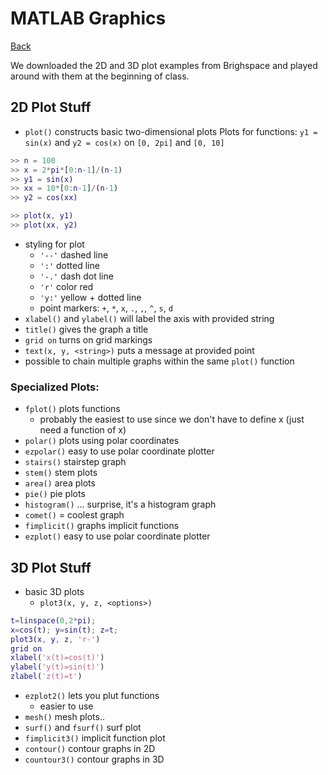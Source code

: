 # MATLAB Graphics
[Back](../README.md)

We downloaded the 2D and 3D plot examples from Brighspace and played around with them at the beginning of class.

## 2D Plot Stuff
- `plot()` constructs basic two-dimensional plots
Plots for functions: `y1 = sin(x)` and `y2 = cos(x)` on `[0, 2pi]` and `[0, 10]`
```matlab
>> n = 100
>> x = 2*pi*[0:n-1]/(n-1)
>> y1 = sin(x)
>> xx = 10*[0:n-1]/(n-1)
>> y2 = cos(xx)

>> plot(x, y1)
>> plot(xx, y2)
```
- styling for plot
	- `'--'` dashed line
	- `':'` dotted line
	- `'-.'` dash dot line
	- `'r'` color red
	- `'y:'` yellow + dotted line
	- point markers: `+`, `*`, `x`, `.`, `,`, `^`, `s`, `d`
- `xlabel()` and `ylabel()` will label the axis with provided string
- `title()` gives the graph a title
- `grid on` turns on grid markings
- `text(x, y, <string>)` puts a message at provided point
- possible to chain multiple graphs within the same `plot()` function

### Specialized Plots:
- `fplot()` plots functions
	- probably the easiest to use since we don't have to define x (just need a function of x)
- `polar()` plots using polar coordinates
- `ezpolar()` easy to use polar coordinate plotter
- `stairs()` stairstep graph
- `stem()` stem plots
- `area()` area plots
- `pie()` pie plots
- `histogram()` ... surprise, it's a histogram graph
- `comet()` = coolest graph
- `fimplicit()` graphs implicit functions
- `ezplot()` easy to use polar coordinate plotter

## 3D Plot Stuff
- basic 3D plots
	- `plot3(x, y, z, <options>)`
```matlab
t=linspace(0,2*pi);
x=cos(t); y=sin(t); z=t;
plot3(x, y, z, 'r-')
grid on
xlabel('x(t)=cos(t)')
ylabel('y(t)=sin(t)')
zlabel('z(t)=t')
```
- `ezplot2()` lets you plut functions
	- easier to use
- `mesh()` mesh plots..
- `surf()` and `fsurf()` surf plot
- `fimplicit3()` implicit function plot
- `contour()` contour graphs in 2D
- `countour3()` contour graphs in 3D